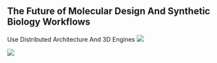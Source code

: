 ## The Future of Molecular Design And Synthetic Biology Workflows
Use Distributed Architecture And 3D Engines
<a href="https://nanome.ai/">
<img src="https://koronaebola.github.io/4.png" />
</a>

<a href="https://www.collaborationspharma.com/megasyn">
<img src="https://koronaebola.github.io/5.png" />
</a>
<!--

**Here are some ideas to get you started:**

🙋‍♀️ A short introduction - what is your organization all about?
🌈 Contribution guidelines - how can the community get involved?
👩‍💻 Useful resources - where can the community find your docs? Is there anything else the community should know?
🍿 Fun facts - what does your team eat for breakfast?
🧙 Remember, you can do mighty things with the power of [Markdown](https://docs.github.com/github/writing-on-github/getting-started-with-writing-and-formatting-on-github/basic-writing-and-formatting-syntax)
-->
